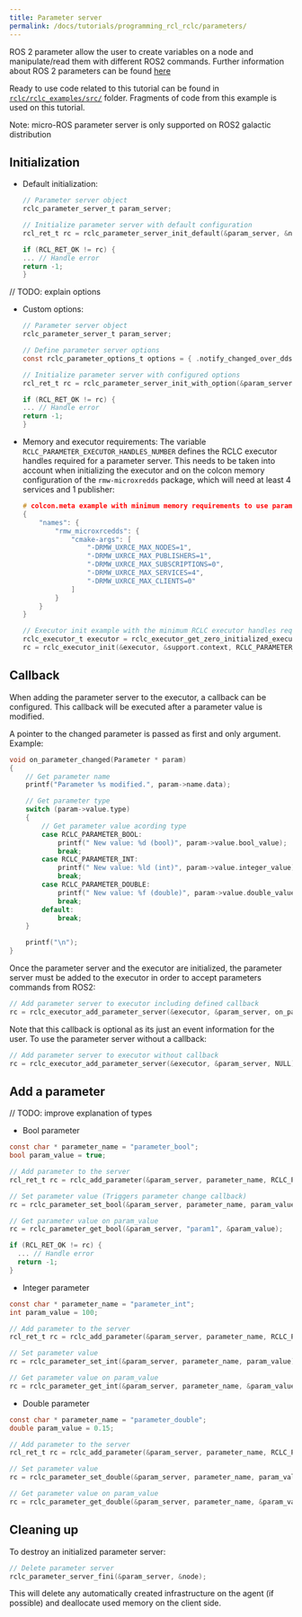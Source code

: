 ```yaml
---
title: Parameter server
permalink: /docs/tutorials/programming_rcl_rclc/parameters/
---
```


ROS 2 parameter allow the user to create variables on a node and manipulate/read them with different ROS2 commands. Further information about ROS 2 parameters can be found [here](https://docs.ros.org/en/galactic/Tutorials/Parameters/Understanding-ROS2-Parameters.html)

Ready to use code related to this tutorial can be found in [`rclc/rclc_examples/src/`](https://github.com/ros2/rclc/blob/master/rclc_examples/src/example_parameter_server.c) folder. Fragments of code from this example is used on this tutorial.

Note: micro-ROS parameter server is only supported on ROS2 galactic distribution

## <a name="parameters_init"/>Initialization

- Default initialization:
    ```C
    // Parameter server object
    rclc_parameter_server_t param_server;

    // Initialize parameter server with default configuration
    rcl_ret_t rc = rclc_parameter_server_init_default(&param_server, &node);

    if (RCL_RET_OK != rc) {
    ... // Handle error
    return -1;
    }
    ```

// TODO: explain options
- Custom options:
    ```C
    // Parameter server object
    rclc_parameter_server_t param_server;

    // Define parameter server options
    const rclc_parameter_options_t options = { .notify_changed_over_dds = true, .max_params = 4 };

    // Initialize parameter server with configured options
    rcl_ret_t rc = rclc_parameter_server_init_with_option(&param_server, &node, &options);

    if (RCL_RET_OK != rc) {
    ... // Handle error
    return -1;
    }
    ```

- Memory and executor requirements:
    The variable `RCLC_PARAMETER_EXECUTOR_HANDLES_NUMBER` defines the RCLC executor handles required for a parameter server. 
    This needs to be taken into account when initializing the executor and on the colcon memory configuration of the `rmw-microxredds` package, which will need at least 4 services and 1 publisher:

    ```C
    # colcon.meta example with minimum memory requirements to use parameter server
    {
        "names": {
            "rmw_microxrcedds": {
                "cmake-args": [
                    "-DRMW_UXRCE_MAX_NODES=1",
                    "-DRMW_UXRCE_MAX_PUBLISHERS=1",
                    "-DRMW_UXRCE_MAX_SUBSCRIPTIONS=0",
                    "-DRMW_UXRCE_MAX_SERVICES=4",
                    "-DRMW_UXRCE_MAX_CLIENTS=0"
                ]
            }
        }
    }
    ```
    
    ```C
    // Executor init example with the minimum RCLC executor handles required
    rclc_executor_t executor = rclc_executor_get_zero_initialized_executor();
    rc = rclc_executor_init(&executor, &support.context, RCLC_PARAMETER_EXECUTOR_HANDLES_NUMBER, &allocator);
    ```
  
## <a name="parameters_callback"/>Callback

When adding the parameter server to the executor, a callback can be configured.
This callback will be executed after a parameter value is modified.

A pointer to the changed parameter is passed as first and only argument. Example:
```C
void on_parameter_changed(Parameter * param)
{
    // Get parameter name
    printf("Parameter %s modified.", param->name.data);

    // Get parameter type
    switch (param->value.type)
    {
        // Get parameter value acording type
        case RCLC_PARAMETER_BOOL:
            printf(" New value: %d (bool)", param->value.bool_value);
            break;
        case RCLC_PARAMETER_INT:
            printf(" New value: %ld (int)", param->value.integer_value);
            break;
        case RCLC_PARAMETER_DOUBLE:
            printf(" New value: %f (double)", param->value.double_value);
            break;
        default:
            break;
    }

    printf("\n");
}
```
Once the parameter server and the executor are initialized, the parameter server must be added to the executor in order to accept parameters commands from ROS2:
```C
// Add parameter server to executor including defined callback
rc = rclc_executor_add_parameter_server(&executor, &param_server, on_parameter_changed);
```

Note that this callback is optional as its just an event information for the user. To use the parameter server without a callback:
```C
// Add parameter server to executor without callback
rc = rclc_executor_add_parameter_server(&executor, &param_server, NULL);
```


## <a name="parameters_add"/>Add a parameter

// TODO: improve explanation of types

- Bool parameter
```C
const char * parameter_name = "parameter_bool";
bool param_value = true;

// Add parameter to the server
rcl_ret_t rc = rclc_add_parameter(&param_server, parameter_name, RCLC_PARAMETER_BOOL);

// Set parameter value (Triggers parameter change callback)
rc = rclc_parameter_set_bool(&param_server, parameter_name, param_value);

// Get parameter value on param_value
rc = rclc_parameter_get_bool(&param_server, "param1", &param_value);

if (RCL_RET_OK != rc) {
  ... // Handle error
  return -1;
}
```

- Integer parameter
```C
const char * parameter_name = "parameter_int";
int param_value = 100;

// Add parameter to the server
rcl_ret_t rc = rclc_add_parameter(&param_server, parameter_name, RCLC_PARAMETER_INT);

// Set parameter value
rc = rclc_parameter_set_int(&param_server, parameter_name, param_value);

// Get parameter value on param_value
rc = rclc_parameter_get_int(&param_server, parameter_name, &param_value);
```

- Double parameter
```C
const char * parameter_name = "parameter_double";
double param_value = 0.15;

// Add parameter to the server
rcl_ret_t rc = rclc_add_parameter(&param_server, parameter_name, RCLC_PARAMETER_DOUBLE);

// Set parameter value
rc = rclc_parameter_set_double(&param_server, parameter_name, param_value);

// Get parameter value on param_value
rc = rclc_parameter_get_double(&param_server, parameter_name, &param_value);
```

## <a name="parameters_end"/>Cleaning up

To destroy an initialized parameter server:

```C
// Delete parameter server
rclc_parameter_server_fini(&param_server, &node);
```

This will delete any automatically created infrastructure on the agent (if possible) and deallocate used memory on the client side.